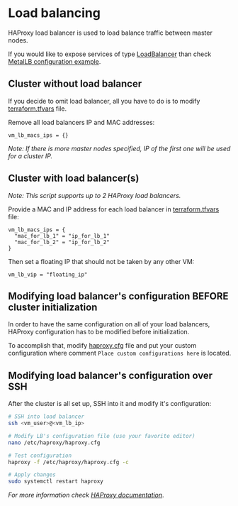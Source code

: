 # Load balancing

HAProxy load balancer is used to load balance traffic between master nodes.

If you would like to expose services of type [LoadBalancer](https://kubernetes.io/docs/concepts/services-networking/service/#loadbalancer) than check [MetalLB configuration example](examples/metallb.md).

## Cluster without load balancer

If you decide to omit load balancer, all you have to do is to modify [terraform.tfvars](../terraform.tfvars) file.

Remove all load balancers IP and MAC addresses:
```hcl
vm_lb_macs_ips = {}
```

*Note: If there is more master nodes specified, IP of the first one will be used for a cluster IP.*

## Cluster with load balancer(s)

*Note: This script supports up to 2 HAProxy load balancers.*

Provide a MAC and IP address for each load balancer in [terraform.tfvars](../terraform.tfvars) file:
```hcl
vm_lb_macs_ips = {
  "mac_for_lb_1" = "ip_for_lb_1"
  "mac_for_lb_2" = "ip_for_lb_2"
}
```

Then set a floating IP that should not be taken by any other VM:
```hcl
vm_lb_vip = "floating_ip"
```

## Modifying load balancer's configuration BEFORE cluster initialization

In order to have the same configuration on all of your load balancers,
HAProxy configuration has to be modified before initialization.

To accomplish that, modify [haproxy.cfg](../templates/haproxy.tpl) file and put your custom configuration where
comment `Place custom configurations here` is located.

## Modifying load balancer's configuration over SSH

After the cluster is all set up, SSH into it and modify it's configuration:
```bash
# SSH into load balancer
ssh <vm_user>@<vm_lb_ip>

# Modify LB's configuration file (use your favorite editor)
nano /etc/haproxy/haproxy.cfg

# Test configuration
haproxy -f /etc/haproxy/haproxy.cfg -c

# Apply changes
sudo systemctl restart haproxy
```

*For more information check [HAProxy documentation](https://cbonte.github.io/haproxy-dconv/)*.
